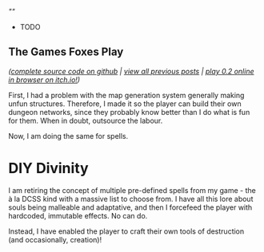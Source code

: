 *""*

- TODO

## The Games Foxes Play
*([complete source code on github](https://github.com/Oneirical/The-Games-Foxes-Play) | [view all previous posts](https://github.com/Oneirical/The-Games-Foxes-Play/tree/main/design/Development%20Logs) | [play 0.2 online in browser on itch.io!](https://oneirical.itch.io/tgfp))*

First, I had a problem with the map generation system generally making unfun structures. Therefore, I made it so the player can build their own dungeon networks, since they probably know better than I do what is fun for them. When in doubt, outsource the labour.

Now, I am doing the same for spells.

# DIY Divinity

I am retiring the concept of multiple pre-defined spells from my game - the à la DCSS kind with a massive list to choose from. I have all this lore about souls being malleable and adaptative, and then I forcefeed the player with hardcoded, immutable effects. No can do.

Instead, I have enabled the player to craft their own tools of destruction (and occasionally, creation)!

